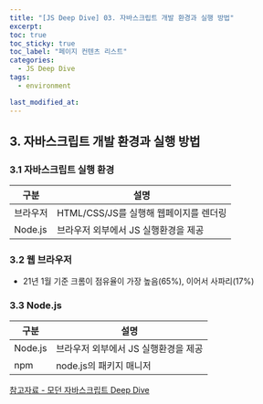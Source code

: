 ```yaml
---
title: "[JS Deep Dive] 03. 자바스크립트 개발 환경과 실행 방법"
excerpt:
toc: true
toc_sticky: true
toc_label: "페이지 컨텐츠 리스트"
categories:
  - JS Deep Dive
tags:
  - environment

last_modified_at:
---
```


## **3. 자바스크립트 개발 환경과 실행 방법**

### 3.1 자바스크립트 실행 환경

| 구분     | 설명                                   |
| -------- | -------------------------------------- |
| 브라우저 | HTML/CSS/JS를 실행해 웹페이지를 렌더링 |
| Node.js  | 브라우저 외부에서 JS 실행환경을 제공   |

### 3.2 웹 브라우저

- 21년 1월 기준 크롬이 점유율이 가장 높음(65%), 이어서 사파리(17%)

### 3.3 Node.js

| 구분    | 설명                                 |
| ------- | ------------------------------------ |
| Node.js | 브라우저 외부에서 JS 실행환경을 제공 |
| npm     | node.js의 패키지 매니저              |

[참고자료 - 모던 자바스크립트 Deep Dive](http://www.yes24.com/Product/Goods/92742567)
